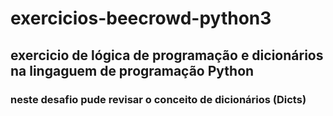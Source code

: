 # exercicios-beecrowd-python3

## exercicio de lógica de programação e dicionários na lingaguem de programação Python
### neste desafio pude revisar o conceito de dicionários (Dicts)
